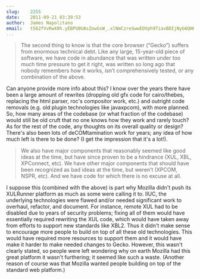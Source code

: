 ```yaml
---
slug:    2255
date:    2011-09-21 03:39:53
author:  James Napolitano
email:   t562fVvRwX0h.yEBPU0UAsZowGsW_.xlNmCzreSwwEOVph9TiavBDIjNyb6QHHOYYU
...
```


> The second thing to know is that the core browser (“Gecko”) suffers
> from enormous technical debt. Like any large, 15-year-old piece of
> software, we have code in abundance that was written under too much
> time pressure to get it right, was written so long ago that nobody
> remembers how it works, isn’t comprehensively tested, or any
> combination of the above.

Can anyone provide more info about this? I know over the years there
have been a large amount of rewrites (dropping old gfx code for
cairo/thebes, replacing the html parser, roc's compositor work, etc.)
and outright code removals (e.g. old plugin technologies like
javaxpcom), with more planned. So, how many areas of the codebase (or
what fraction of the codebase) would still be old cruft that no one
knows how they work and rarely touch? As for the rest of the code, any
thoughts on its overall quality or design? There's also been lots of
deCOMtamination work for years; any idea of how much left is there to
be done? (I get the impression that it's a lot!).

> We also have major components that reasonably seemed like good ideas
> at the time, but have since proven to be a hindrance (XUL, XBL,
> XPConnect, etc). We have other major components that should have
> been recognized as bad ideas at the time, but weren’t (XPCOM, NSPR,
> etc). And we have code for which there is no excuse at all.

I suppose this (combined with the above) is part why Mozilla didn't
push its XULRunner platform as much as some were calling it to. IIUC,
the underlying technologies were flawed and/or needed significant work
to overhaul, refactor, and document. For instance, remote XUL had to
be disabled due to years of security problems; fixing all of them
would have essentially required rewriting the XUL code, which would
have taken away from efforts to support new standards like XBL2. Thus
it didn't make sense to encourage more people to build on top of all
these old technologies. This would have required more resources to
support them and it would have make it harder to make needed changes
to Gecko. However, this wasn't clearly stated, so people were left
wondering why on earth Mozilla had this great platform it wasn't
furthering; it seemed like such a waste.  (Another reason of course
was that Mozilla wanted people building on top of the standard web
platform.)
